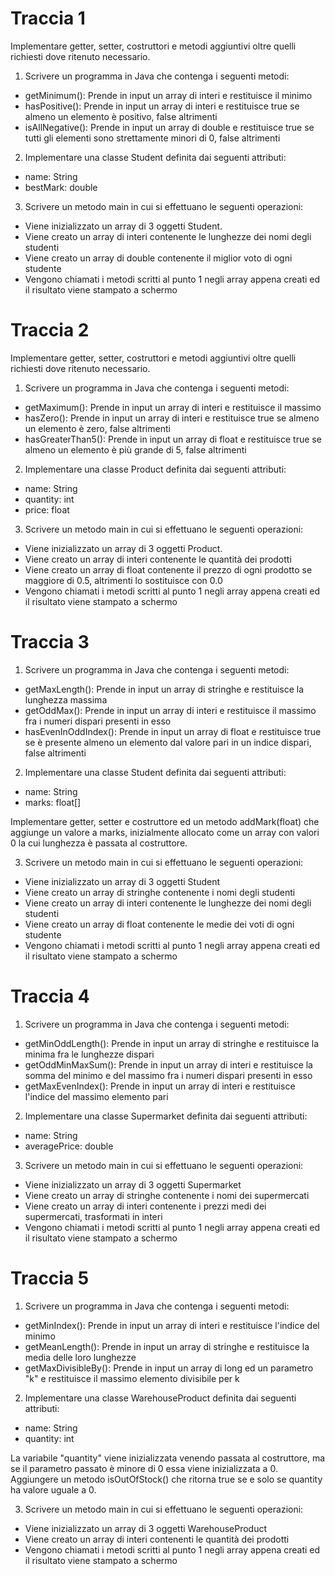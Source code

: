 # Traccia 1
Implementare getter, setter, costruttori e metodi aggiuntivi oltre quelli richiesti dove ritenuto necessario.

1. Scrivere un programma in Java che contenga i seguenti metodi:

- getMinimum(): Prende in input un array di interi e restituisce il minimo
- hasPositive(): Prende in input un array di interi e restituisce true se almeno un elemento è positivo, false altrimenti
- isAllNegative(): Prende in input un array di double e restituisce true se tutti gli elementi sono strettamente minori di 0, false altrimenti

2. Implementare una classe Student definita dai seguenti attributi:
- name: String
- bestMark: double
  
3. Scrivere un metodo main in cui si effettuano le seguenti operazioni:
- Viene inizializzato un array di 3 oggetti Student.
- Viene creato un array di interi contenente le lunghezze dei nomi degli studenti
- Viene creato un array di double contenente il miglior voto di ogni studente
- Vengono chiamati i metodi scritti al punto 1 negli array appena creati ed il risultato viene stampato a schermo

# Traccia 2
Implementare getter, setter, costruttori e metodi aggiuntivi oltre quelli richiesti dove ritenuto necessario.

1. Scrivere un programma in Java che contenga i seguenti metodi:

- getMaximum(): Prende in input un array di interi e restituisce il massimo
- hasZero(): Prende in input un array di interi e restituisce true se almeno un elemento è zero, false altrimenti
- hasGreaterThan5(): Prende in input un array di float e restituisce true se almeno un elemento è più grande di 5, false altrimenti

2. Implementare una classe Product definita dai seguenti attributi:
- name: String
- quantity: int
- price: float

3. Scrivere un metodo main in cui si effettuano le seguenti operazioni:
- Viene inizializzato un array di 3 oggetti Product.
- Viene creato un array di interi contenente le quantità dei prodotti
- Viene creato un array di float contenente il prezzo di ogni prodotto se maggiore di 0.5, altrimenti lo sostituisce con 0.0
- Vengono chiamati i metodi scritti al punto 1 negli array appena creati ed il risultato viene stampato a schermo

# Traccia 3
1. Scrivere un programma in Java che contenga i seguenti metodi:

- getMaxLength(): Prende in input un array di stringhe e restituisce la lunghezza massima
- getOddMax(): Prende in input un array di interi e restituisce il massimo fra i numeri dispari presenti in esso
- hasEvenInOddIndex(): Prende in input un array di float e restituisce true se è presente almeno un elemento dal valore pari in un indice dispari, false altrimenti

2. Implementare una classe Student definita dai seguenti attributi:
- name: String
- marks: float[]

Implementare getter, setter e costruttore ed un metodo addMark(float) che aggiunge un valore a marks, inizialmente allocato come un array con valori 0 la cui lunghezza è passata al costruttore.

3. Scrivere un metodo main in cui si effettuano le seguenti operazioni:
- Viene inizializzato un array di 3 oggetti Student
- Viene creato un array di stringhe contenente i nomi degli studenti
- Viene creato un array di interi contenente le lunghezze dei nomi degli studenti
- Viene creato un array di float contenente le medie dei voti di ogni studente
- Vengono chiamati i metodi scritti al punto 1 negli array appena creati ed il risultato viene stampato a schermo
 
# Traccia 4
1. Scrivere un programma in Java che contenga i seguenti metodi:

- getMinOddLength(): Prende in input un array di stringhe e restituisce la minima fra le lunghezze dispari
- getOddMinMaxSum(): Prende in input un array di interi e restituisce la somma del minimo e del massimo fra i numeri dispari presenti in esso
- getMaxEvenIndex(): Prende in input un array di interi e restituisce l'indice del massimo elemento pari 

2. Implementare una classe Supermarket definita dai seguenti attributi:
- name: String
- averagePrice: double

3. Scrivere un metodo main in cui si effettuano le seguenti operazioni:
- Viene inizializzato un array di 3 oggetti Supermarket
- Viene creato un array di stringhe contenente i nomi dei supermercati
- Viene creato un array di interi contenente i prezzi medi dei supermercati, trasformati in interi
- Vengono chiamati i metodi scritti al punto 1 negli array appena creati ed il risultato viene stampato a schermo

# Traccia 5
1. Scrivere un programma in Java che contenga i seguenti metodi:

- getMinIndex(): Prende in input un array di interi e restituisce l'indice del minimo
- getMeanLength(): Prende in input un array di stringhe e restituisce la media delle loro lunghezze
- getMaxDivisibleBy(): Prende in input un array di long ed un parametro "k" e restituisce il massimo elemento divisibile per k 

2. Implementare una classe WarehouseProduct definita dai seguenti attributi:
- name: String
- quantity: int

La variabile "quantity"  viene inizializzata venendo passata al costruttore, ma se il parametro passato è minore di 0 essa viene inizializzata a 0.
Aggiungere un metodo isOutOfStock() che ritorna true se e solo se quantity ha valore uguale a 0.

3. Scrivere un metodo main in cui si effettuano le seguenti operazioni:
- Viene inizializzato un array di 3 oggetti WarehouseProduct
- Viene creato un array di interi contenenti le quantità dei prodotti
- Vengono chiamati i metodi scritti al punto 1 negli array appena creati ed il risultato viene stampato a schermo



